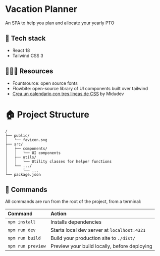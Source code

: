 # Vacation Planner

An SPA to help you plan and allocate your yearly PTO

## 🥞 Tech stack

- React 18
- Tailwind CSS 3

## 👩🏻‍🏫 Resources

- Fountsource: open source fonts
- Flowbite: open-source library of UI components built over tailwind
- [Crea un calendario con tres lineas de CSS](https://midu.dev/crea-un-calendario-con-tres-lineas-de-css/) by Midudev

# 🏠 Project Structure

```text
/
├── public/
│   └── favicon.svg
├── src/
│   ├── components/
│   │   └── UI components
│   ├── utils/
│   │   └── Utility classes for helper functions
│   └── .../
│       └── ...
└── package.json
```

## 🧞 Commands

All commands are run from the root of the project, from a terminal:

| Command           | Action                                       |
| :---------------- | :------------------------------------------- |
| `npm install`     | Installs dependencies                        |
| `npm run dev`     | Starts local dev server at `localhost:4321`  |
| `npm run build`   | Build your production site to `./dist/`      |
| `npm run preview` | Preview your build locally, before deploying |
